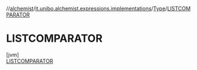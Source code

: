 //[alchemist](../../../../index.md)/[it.unibo.alchemist.expressions.implementations](../../index.md)/[Type](../index.md)/[LISTCOMPARATOR](index.md)

# LISTCOMPARATOR

[jvm]\
[LISTCOMPARATOR](index.md)
